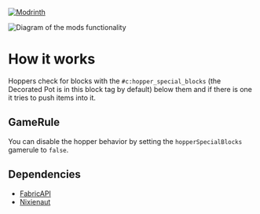 [![Modrinth](https://raw.githubusercontent.com/Prospector/badges/master/modrinth-badge-72h-padded.png)](https://modrinth.com/mod/hopperpots)

![Diagram of the mods functionality](https://cdn.modrinth.com/data/VC49Z5ik/images/d733e48ff96eb2c174035fff05dd4186e20cd4c2.png)
# How it works
Hoppers check for blocks with the `#c:hopper_special_blocks` (the Decorated Pot is in this block tag by default) below them and if there is one it tries to push items into it.

## GameRule
You can disable the hopper behavior by setting the `hopperSpecialBlocks` gamerule to `false`.

## Dependencies
- [FabricAPI](https://modrinth.com/mod/fabric-api)
- [Nixienaut](https://modrinth.com/mod/Nixienaut)